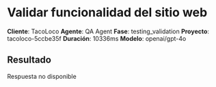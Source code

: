 # Validar funcionalidad del sitio web

**Cliente**: TacoLoco
**Agente**: QA Agent
**Fase**: testing_validation
**Proyecto**: tacoloco-5ccbe35f
**Duración**: 10336ms
**Modelo**: openai/gpt-4o

## Resultado

Respuesta no disponible